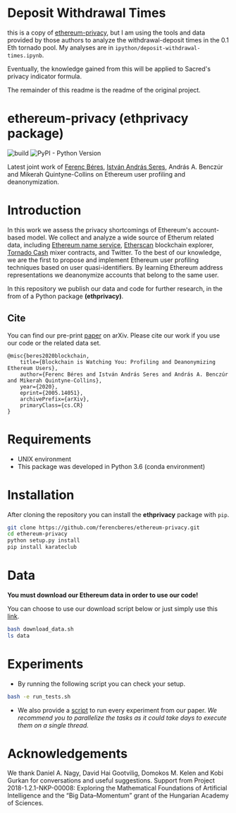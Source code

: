 # Deposit Withdrawal Times
this is a copy of [ethereum-privacy](https://github.com/ferencberes/ethereum-privacy), but I am using the tools and data provided by those authors to analyze the withdrawal-deposit times in the 0.1 Eth tornado pool. My analyses are in `ipython/deposit-withdrawal-times.ipynb`.

Eventually, the knowledge gained from this will be applied to Sacred's privacy indicator formula.

The remainder of this readme is the readme of the original project.

# ethereum-privacy (ethprivacy package)

![build](https://github.com/ferencberes/ethereum-privacy/actions/workflows/main.yml/badge.svg)
![PyPI - Python Version](https://img.shields.io/badge/python-3.6%20|%203.7%20|%203.8%20|%203.9-blue.svg)

Latest joint work of [Ferenc Béres](https://github.com/ferencberes), [István András Seres](https://github.com/seresistvanandras), András A. Benczúr and Mikerah Quintyne-Collins on Ethereum user profiling and deanonymization. 

# Introduction

In this work we assess the privacy shortcomings of Ethereum's account-based model. We collect and analyze a wide source of Etherum related data, including [Ethereum name service](https://ens.domains/), [Etherscan](https://etherscan.io/) blockchain explorer, [Tornado Cash](https://tornado.cash/) mixer contracts, and Twitter. To the best of our knowledge, we are the first to propose and implement Ethereum user profiling techniques based on user quasi-identifiers. By learning Ethereum address representations we deanonymize accounts that belong to the same user. 

In this repository we publish our data and code for further research, in the from of a Python package **(ethprivacy)**.

## Cite

You can find our pre-print [paper](https://arxiv.org/pdf/2005.14051.pdf) on arXiv. Please cite our work if you use our code or the related data set.

```
@misc{beres2020blockchain,
    title={Blockchain is Watching You: Profiling and Deanonymizing Ethereum Users},
    author={Ferenc Béres and István András Seres and András A. Benczúr and Mikerah Quintyne-Collins},
    year={2020},
    eprint={2005.14051},
    archivePrefix={arXiv},
    primaryClass={cs.CR}
}
```

# Requirements

- UNIX environment
- This package was developed in Python 3.6 (conda environment)

# Installation

After cloning the repository you can install the **ethprivacy** package with `pip`.

```bash
git clone https://github.com/ferencberes/ethereum-privacy.git
cd ethereum-privacy
python setup.py install
pip install karateclub
```

# Data

**You must download our Ethereum data in order to use our code!**

You can choose to use our download script below or just simply use this [link](https://dms.sztaki.hu/~fberes/eth/eth_privacy_2021-06-18.zip).

```bash
bash download_data.sh
ls data
```

# Experiments

- By running the following script you can check your setup.
```bash
bash -e run_tests.sh
```
- We also provide a [script](run_all.sh) to run every experiment from our paper. *We recommend you to parallelize the tasks as it could take days to execute them on a single thread.*

# Acknowledgements

We thank Daniel A. Nagy, David Hai Gootvilig, Domokos M. Kelen and Kobi Gurkan for conversations and useful suggestions. Support from Project 2018-1.2.1-NKP-00008: Exploring the Mathematical Foundations of Artificial Intelligence and the “Big Data–Momentum” grant of the Hungarian
Academy of Sciences.

